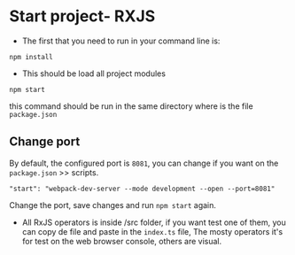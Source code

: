 # Start project- RXJS

* The first that you need to run in your command line is:

```
npm install
```
* This should be load all project modules

```
npm start
```
this command should be run in the same directory where is the file ```package.json```

## Change port
By default, the configured port is ```8081```, you can change if you want on the ```package.json``` >> scripts.

```
"start": "webpack-dev-server --mode development --open --port=8081"
```

Change the port, save changes and run ```npm start``` again.

* All RxJS operators is inside /src folder, if you want test one of them, you can copy de file and paste in the ```index.ts``` file, The mosty operators it's for test on the web browser console, others are visual.
